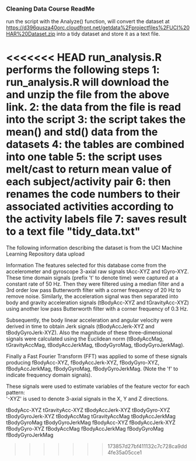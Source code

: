 ### Cleaning Data Course ReadMe
run the script with the Analyze() function, will convert the dataset at https://d396qusza40orc.cloudfront.net/getdata%2Fprojectfiles%2FUCI%20HAR%20Dataset.zip into a tidy dataset and store it as a text file.

<<<<<<< HEAD
run_analysis.R performs the following steps
1: run_analysis.R will download the and unzip the file from the above link.
2: the data from the file is read into the script
3: the script takes the mean() and std() data from the datasets
4: the tables are combined into one table
5: the script uses melt/cast to return mean value of each subject/activity pair
6: then renames the code numbers to their associated activities according to the activity labels file
7: saves result to a text file "tidy_data.txt"
=======

The following information describing the dataset is from the UCI Machine Learning Repository data upload

Information
The features selected for this database come from the accelerometer and gyroscope 3-axial raw signals tAcc-XYZ and tGyro-XYZ. These time domain signals (prefix 't' to denote time) were captured at a constant rate of 50 Hz. Then they were filtered using a median filter and a 3rd order low pass Butterworth filter with a corner frequency of 20 Hz to remove noise. Similarly, the acceleration signal was then separated into body and gravity acceleration signals (tBodyAcc-XYZ and tGravityAcc-XYZ) using another low pass Butterworth filter with a corner frequency of 0.3 Hz. 

Subsequently, the body linear acceleration and angular velocity were derived in time to obtain Jerk signals (tBodyAccJerk-XYZ and tBodyGyroJerk-XYZ). Also the magnitude of these three-dimensional signals were calculated using the Euclidean norm (tBodyAccMag, tGravityAccMag, tBodyAccJerkMag, tBodyGyroMag, tBodyGyroJerkMag). 

Finally a Fast Fourier Transform (FFT) was applied to some of these signals producing fBodyAcc-XYZ, fBodyAccJerk-XYZ, fBodyGyro-XYZ, fBodyAccJerkMag, fBodyGyroMag, fBodyGyroJerkMag. (Note the 'f' to indicate frequency domain signals). 

These signals were used to estimate variables of the feature vector for each pattern:  
'-XYZ' is used to denote 3-axial signals in the X, Y and Z directions.

tBodyAcc-XYZ
tGravityAcc-XYZ
tBodyAccJerk-XYZ
tBodyGyro-XYZ
tBodyGyroJerk-XYZ
tBodyAccMag
tGravityAccMag
tBodyAccJerkMag
tBodyGyroMag
tBodyGyroJerkMag
fBodyAcc-XYZ
fBodyAccJerk-XYZ
fBodyGyro-XYZ
fBodyAccMag
fBodyAccJerkMag
fBodyGyroMag
fBodyGyroJerkMag

>>>>>>> 173857d27bf411132c7c728ca9dd4fe35a05cce1

